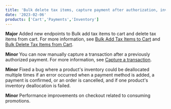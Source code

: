 ```yaml
---
title: 'Bulk delete tax items, capture payment after authorization, inventory bug fix'
date: '2023-02-06'
products: ['Cart','Payments','Inventory']
---
```

**Major**
Added new endpoints to Bulk add tax items to cart and delete tax items from cart. For more information, see [Bulk Add Tax Items to Cart](/docs/commerce-cloud/carts/tax-items/bulk-add-tax-items) and [Bulk Delete Tax Items from Cart](/docs/commerce-cloud/carts/tax-items/bulk-delete-tax-items).

**Minor**
You can now manually capture a transaction after a previously authorized payment. For more information, see [Capture a transaction](/docs/commerce-cloud/payments/transactions/capture-a-transaction#post-capture-a-transaction-manual).

**Minor**
Fixed a bug where a product's inventory could be deallocated multiple times if an error occurred when a payment method is added, a payment is confirmed, or an order is cancelled, and if one product's inventory deallocation is failed.

**Minor**
Performance improvements on checkout related to consuming promotions.
